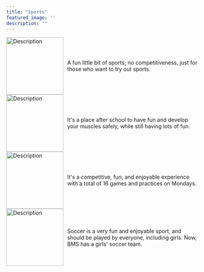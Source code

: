 ```yaml
---
title: "Sports"
featured_image: ''
description: ""
---
```

<div style="display: flex; align-items: center;">
  <img src="https://th.bing.com/th/id/OIP.QWzwH-HQ79LOT8XNRPU4iwHaD_?w=327&h=180&c=7&r=0&o=5&dpr=1.3&pid=1.7" alt="Description" style="width: 150px; margin-right: 10px;">
  <p>A fun little bit of sports; no competitiveness, just for those who want to try out sports.</p>
</div>

<div style="display: flex; align-items: center;">
  <img src="images/weight lift.png" alt="Description" style="width: 150px; margin-right: 10px;">
  <p>It's a place after school to have fun and develop your muscles safely, while still having lots of fun.</p>
</div>

<div style="display: flex; align-items: center;">
<img src="https://resources.finalsite.net/images/f_auto,q_auto,t_image_size_2/v1706812465/mcpsorg/oxyocumlkokfupna4vdz/boyssocerforwebsite.jpg" alt="Description" style="width: 150px; margin-right: 10px;">
<p>It's a competitive, fun, and enjoyable experience with a total of  16 games and practices on Mondays.</p>
</div>

<div style="display: flex; align-items: center;">
<img src="https://resources.finalsite.net/images/f_auto,q_auto,t_image_size_2/v1715352186/mcpsorg/nfxlhzjfrc2y2r4ketnv/girlssoccerforwebsite.jpg" alt="Description" style="width: 150px; margin-right: 10px;">
<p>Soccer is a very fun and enjoyable sport, and should be played by everyone, including girls. Now, BMS has a girls' soccer team.</p>